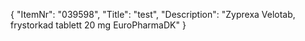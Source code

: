 {
  "ItemNr": "039598",
  "Title": "test",
  "Description": "Zyprexa Velotab, frystorkad tablett 20 mg EuroPharmaDK"
}